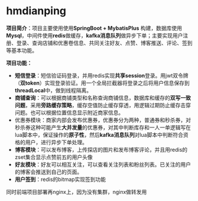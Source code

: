 # hmdianping
**项目简介**：项目主要使用使用**SpringBoot + MybatisPlus** 构建，数据库使用**Mysql**，中间件使用**redis**做缓存，**kafka消息队列**做异步下单；主要实现用户注册、登录、查询店铺和优惠卷信息、共同关注好友、点赞、博客推送、评论、签到等基本功能。

**项目功能：**

- **短信登录**：短信验证码登录，并用redis实现**共享session**登录。用jwt双令牌（**双token**）实现登录验证。用一个全局拦截器将登录之后将用户信息保存到**threadLocal**中，做到线程隔离。
- **商铺查询**：可以根据商铺类型和名称查询商铺信息，数据库和缓存的**双写一致问题**，采用**旁路缓存策略**，缓存空值防止缓存穿透，用逻辑过期防止缓存击穿问题。也可以根据位置信息显示附近商家信息。
- 优惠券模块：商家内部会发布优惠券，优惠券分为两种，普通券和秒杀券，对秒杀券这种可能产生**大并发量**的优惠券，对其中判断库存和一人一单逻辑写在lua脚本中，保证操作的**原子性**，然后**kafka消息队列**对lua脚本中判断符合资格的用户，进行异步下单处理。
- **博客模块**：可以发布博客，上传探店的图片和发布博客评论，并且用redis的zset集合显示点赞前五的用户头像
- **好友模块**：好友可以相互关注，可以查看关注列表和粉丝列表。已关注的用户的博客会推送到自己的页面。
- **用户签到**：redis的bitmap实现签到功能


同时前端项目部署再nginx上，因为没有集群，nginx做转发用

